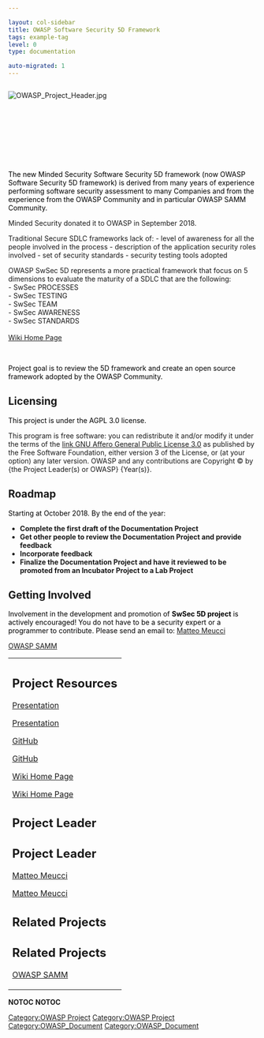 ```yaml
---

layout: col-sidebar
title: OWASP Software Security 5D Framework
tags: example-tag
level: 0
type: documentation

auto-migrated: 1
---
```

<div style="width:100%;height:160px;border:0,margin:0;overflow: hidden;">

![OWASP_Project_Header.jpg](OWASP_Project_Header.jpg
"OWASP_Project_Header.jpg")

</div>

<table>
<tbody>
<tr class="odd">
<p><span style="color:#000000"> The new Minded Security Software Security 5D framework (now OWASP Software Security 5D framework) is derived from many years of experience performing software security assessment to many Companies and from the experience from the OWASP Community and in particular OWASP SAMM Community.</p>
<p>Minded Security donated it to OWASP in September 2018.</p>
<p>Traditional Secure SDLC frameworks lack of: - level of awareness for all the people involved in the process - description of the application security roles involved - set of security standards - security testing tools adopted</p>
<p>OWASP SwSec 5D represents a more practical framework that focus on 5 dimensions to evaluate the maturity of a SDLC that are the following:<br />
- SwSec PROCESSES<br />
- SwSec TESTING<br />
- SwSec TEAM<br />
- SwSec AWARENESS<br />
- SwSec STANDARDS<br />
<br />
<a href="https://www.owasp.org/index.php?title=OWASP_Software_Security_5D_Framework_Table_of_Contents">Wiki Home Page</a></p>
<p><br />
</span></p>
<p><span style="color:#000000"> Project goal is to review the 5D framework and create an open source framework adopted by the OWASP Community. </span></p>
<h2 id="licensing">Licensing</h2>
<p><span style="color:#000000"> This project is under the AGPL 3.0 license. </span></p>
<p>This program is free software: you can redistribute it and/or modify it under the terms of the <a href="http://www.gnu.org/licenses/agpl-3.0.html">link GNU Affero General Public License 3.0</a> as published by the Free Software Foundation, either version 3 of the License, or (at your option) any later version. OWASP and any contributions are Copyright © by {the Project Leader(s) or OWASP} {Year(s)}.</p>
<h2 id="roadmap">Roadmap</h2>
<p><span style="color:#000000"> Starting at October 2018. By the end of the year: <strong></p>
<ul>
<li>Complete the first draft of the Documentation Project</li>
<li>Get other people to review the Documentation Project and provide feedback</li>
<li>Incorporate feedback</li>
<li>Finalize the Documentation Project and have it reviewed to be promoted from an Incubator Project to a Lab Project</li>
</ul>
<p></strong></p>
<h2 id="getting_involved">Getting Involved</h2>
<p><span style="color:#000000"> Involvement in the development and promotion of <strong>SwSec 5D project</strong> is actively encouraged! You do not have to be a security expert or a programmer to contribute. Please send an email to: <a href="mailto:matteo.meucci@owasp.org">Matteo Meucci</a></p></td>
<td><h2 id="project_resources">Project Resources</h2>
<p><a href="/www-pdf-archive/OWASP_SwSec5D_Presentation_-_Oct18.pdf">Presentation</a></p>
<p><a href="/www-pdf-archive/OWASP_SwSec5D_Presentation_-_Oct18.pdf">Presentation</a></p>
<p><a href="https://github.com/OWASP/Software-Security-5D-Framework">GitHub</a></p>
<p><a href="https://github.com/OWASP/Software-Security-5D-Framework">GitHub</a></p>
<p><a href="https://www.owasp.org/index.php?title=OWASP_Software_Security_5D_Framework_Table_of_Contents">Wiki Home Page</a></p>
<p><a href="https://www.owasp.org/index.php?title=OWASP_Software_Security_5D_Framework_Table_of_Contents">Wiki Home Page</a></p>
<h2 id="project_leader">Project Leader</h2>
<h2 id="project_leader">Project Leader</h2>
<p><a href="User:Mmeucci" title=>Matteo Meucci</a></p>
<p><a href="User:Mmeucci" title=>Matteo Meucci</a></p>
<h2 id="related_projects">Related Projects</h2>
<h2 id="related_projects">Related Projects</h2>
<p><a href="OWASP_SAMM_Project" title=>OWASP SAMM</a></p></td>
<p><a href="OWASP_SAMM_Project" title=>OWASP SAMM</a></p></td>
</tr>
</tr>
</tbody>
</tbody>
</table>
</table>


__NOTOC__ <headertabs />
__NOTOC__ <headertabs />


[Category:OWASP Project](Category:OWASP_Project )
[Category:OWASP Project](Category:OWASP_Project )
[Category:OWASP_Document](Category:OWASP_Document )
[Category:OWASP_Document](Category:OWASP_Document )
